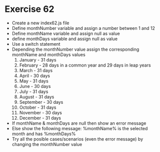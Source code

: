 # Exercise 62

* Create a new index62.js file
* Define monthNumber variable and assign a number between 1 and 12
* Define monthName variable and assign null as value 
* define monthDays variable and assign null as value 
* Use a switch statement 
* Depending the monthNumber value assign the corresponding monthName and monthDays values
  1. January - 31 days
  2. February - 28 days in a common year and 29 days in leap years
  3. March - 31 days
  4. April - 30 days
  5. May - 31 days
  6. June - 30 days
  7. July - 31 days
  8. August - 31 days
  9. September - 30 days
  10. October - 31 days
  11. November - 30 days
  12. December - 31 days
* If monthName & monthDays are null then show an error message
* Else show the following message: %monthName% is the selected month and has %monthDays%
* Try all the posible cases/scenarios (even the error message) by changing the monthNumber value
